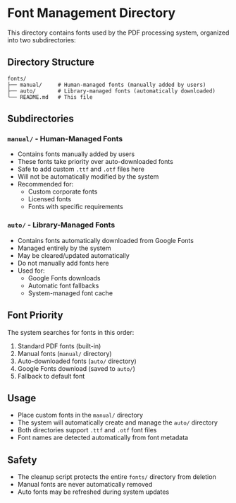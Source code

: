 # Font Management Directory

This directory contains fonts used by the PDF processing system, organized into two subdirectories:

## Directory Structure

```
fonts/
├── manual/     # Human-managed fonts (manually added by users)
├── auto/       # Library-managed fonts (automatically downloaded)
└── README.md   # This file
```

## Subdirectories

### `manual/` - Human-Managed Fonts

- Contains fonts manually added by users
- These fonts take priority over auto-downloaded fonts
- Safe to add custom `.ttf` and `.otf` files here
- Will not be automatically modified by the system
- Recommended for:
  - Custom corporate fonts
  - Licensed fonts
  - Fonts with specific requirements

### `auto/` - Library-Managed Fonts

- Contains fonts automatically downloaded from Google Fonts
- Managed entirely by the system
- May be cleared/updated automatically
- Do not manually add fonts here
- Used for:
  - Google Fonts downloads
  - Automatic font fallbacks
  - System-managed font cache

## Font Priority

The system searches for fonts in this order:

1. Standard PDF fonts (built-in)
2. Manual fonts (`manual/` directory)
3. Auto-downloaded fonts (`auto/` directory)
4. Google Fonts download (saved to `auto/`)
5. Fallback to default font

## Usage

- Place custom fonts in the `manual/` directory
- The system will automatically create and manage the `auto/` directory
- Both directories support `.ttf` and `.otf` font files
- Font names are detected automatically from font metadata

## Safety

- The cleanup script protects the entire `fonts/` directory from deletion
- Manual fonts are never automatically removed
- Auto fonts may be refreshed during system updates
